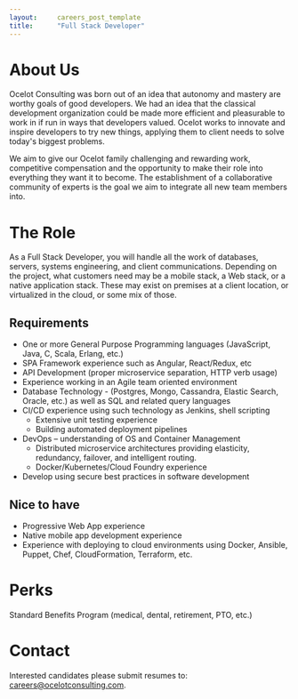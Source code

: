 ```yaml
---
layout:     careers_post_template
title:      "Full Stack Developer"
---
```


# About Us

Ocelot Consulting was born out of an idea that autonomy and mastery are worthy goals of good developers. We had an idea that the classical development organization could be made more efficient and pleasurable to work in if run in ways that developers valued. Ocelot works to innovate and inspire developers to try new things, applying them to client needs to solve today's biggest problems.

We aim to give our Ocelot family challenging and rewarding work, competitive compensation and the opportunity to make their role into everything they want it to become. The establishment of a collaborative community of experts is the goal we aim to integrate all new team members into.

# The Role
As a Full Stack Developer, you will handle all the work of databases, servers, systems engineering, and client communications. Depending on the project, what customers need may be a mobile stack, a Web stack, or a native application stack. These may exist on premises at a client location, or virtualized in the cloud, or some mix of those.

## Requirements

* One or more General Purpose Programming languages (JavaScript, Java, C, Scala, Erlang, etc.)
* SPA Framework experience such as Angular, React/Redux, etc
* API Development (proper microservice separation, HTTP verb usage)
* Experience working in an Agile team oriented environment
* Database Technology - (Postgres, Mongo, Cassandra, Elastic Search, Oracle, etc.) as well as SQL and related query languages
* CI/CD experience using such technology as  Jenkins, shell scripting
  * Extensive unit testing experience
  * Building automated deployment pipelines
* DevOps – understanding of OS and Container Management
  * Distributed microservice architectures providing elasticity, redundancy, failover, and intelligent routing.
  * Docker/Kubernetes/Cloud Foundry experience
* Develop using secure best practices in software development

## Nice to have
* Progressive Web App experience
* Native mobile app development experience
* Experience with deploying to cloud environments using Docker, Ansible, Puppet, Chef, CloudFormation, Terraform, etc.

# Perks
Standard Benefits Program (medical, dental, retirement, PTO, etc.)

# Contact
Interested candidates please submit resumes to: [careers@ocelotconsulting.com](mailto:careers@ocelotconsulting.com).
